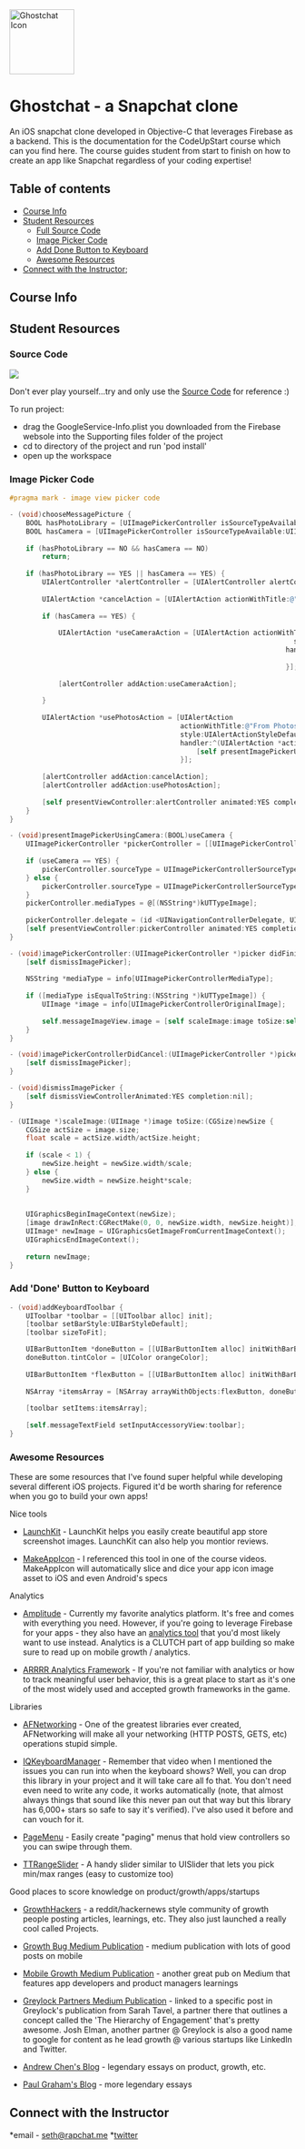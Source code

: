 <a href="https://codeupstart.com">
    <img src="https://s32.postimg.org/gzi5dekhh/ghost_chat_icon_web.png" alt="Ghostchat Icon" title="Ghost" align="center" height="114" width="114"/>
</a>

# Ghostchat - a Snapchat clone

An iOS snapchat clone developed in Objective-C that leverages Firebase as a backend. This is the documentation for the CodeUpStart course which can you find here. The course guides student from start to finish on how to create an app like Snapchat regardless of your coding expertise! 

## Table of contents

- [Course Info](#course-info)
- [Student Resources](#student-resources)
    - [Full Source Code](#source-code) 
    - [Image Picker Code](#image-picker-code) 
    - [Add Done Button to Keyboard](#add-done-button-to-keyboard)
    - [Awesome Resources](#awesome-resources)
- [Connect with the Instructor](#connect-with-the-instructor);

## Course Info

## Student Resources

### Source Code

<a href="https://codeupstart.com">
    <img src="https://s31.postimg.org/rhemsn6iz/Screen_Shot_2016_07_12_at_12_44_37_AM.png"/>
</a>

Don't ever play yourself...try and only use the [Source Code](https://google.com) for reference :) 

To run project:
* drag the GoogleService-Info.plist you downloaded from the Firebase websole into the Supporting files folder of the project
* cd to directory of the project and run 'pod install'
* open up the workspace

### Image Picker Code
```objective-c
#pragma mark - image view picker code

- (void)chooseMessagePicture {
	BOOL hasPhotoLibrary = [UIImagePickerController isSourceTypeAvailable:UIImagePickerControllerSourceTypePhotoLibrary];
	BOOL hasCamera = [UIImagePickerController isSourceTypeAvailable:UIImagePickerControllerSourceTypeCamera];
	
	if (hasPhotoLibrary == NO && hasCamera == NO)
		return;
	
	if (hasPhotoLibrary == YES || hasCamera == YES) {
		UIAlertController *alertController = [UIAlertController alertControllerWithTitle:@"Choose Picture" message:nil preferredStyle:UIAlertControllerStyleActionSheet];
		
		UIAlertAction *cancelAction = [UIAlertAction actionWithTitle:@"Cancel" style:UIAlertActionStyleCancel handler:nil];
		
		if (hasCamera == YES) {
			
			UIAlertAction *useCameraAction = [UIAlertAction actionWithTitle:@"From Camera"
																	  style:UIAlertActionStyleDefault
																	handler:^(UIAlertAction *action) {
																		[self presentImagePickerUsingCamera:YES];
																	}];
			
			[alertController addAction:useCameraAction];
			
		}
		
		UIAlertAction *usePhotosAction = [UIAlertAction
										  actionWithTitle:@"From Photos"
										  style:UIAlertActionStyleDefault
										  handler:^(UIAlertAction *action) {
											  [self presentImagePickerUsingCamera:NO];
										  }];
		
		[alertController addAction:cancelAction];
		[alertController addAction:usePhotosAction];
		
		[self presentViewController:alertController animated:YES completion:nil];
	}
}

- (void)presentImagePickerUsingCamera:(BOOL)useCamera {
	UIImagePickerController *pickerController = [[UIImagePickerController alloc] init];
	
	if (useCamera == YES) {
		pickerController.sourceType = UIImagePickerControllerSourceTypeCamera;
	} else {
		pickerController.sourceType = UIImagePickerControllerSourceTypePhotoLibrary;
	}
	pickerController.mediaTypes = @[(NSString*)kUTTypeImage];
	
	pickerController.delegate = (id <UINavigationControllerDelegate, UIImagePickerControllerDelegate>)self;
	[self presentViewController:pickerController animated:YES completion:nil];
}

- (void)imagePickerController:(UIImagePickerController *)picker didFinishPickingMediaWithInfo:(NSDictionary *)info {
	[self dismissImagePicker];
	
	NSString *mediaType = info[UIImagePickerControllerMediaType];
	
	if ([mediaType isEqualToString:(NSString *)kUTTypeImage]) {
		UIImage *image = info[UIImagePickerControllerOriginalImage];
		
		self.messageImageView.image = [self scaleImage:image toSize:self.messageImageView.frame.size];
	}
}

- (void)imagePickerControllerDidCancel:(UIImagePickerController *)picker {
	[self dismissImagePicker];
}

- (void)dismissImagePicker {
	[self dismissViewControllerAnimated:YES completion:nil];
}

- (UIImage *)scaleImage:(UIImage *)image toSize:(CGSize)newSize {
	CGSize actSize = image.size;
	float scale = actSize.width/actSize.height;
	
	if (scale < 1) {
		newSize.height = newSize.width/scale;
	} else {
		newSize.width = newSize.height*scale;
	}
	
	
	UIGraphicsBeginImageContext(newSize);
	[image drawInRect:CGRectMake(0, 0, newSize.width, newSize.height)];
	UIImage* newImage = UIGraphicsGetImageFromCurrentImageContext();
	UIGraphicsEndImageContext();
	
	return newImage;
}
```

### Add 'Done' Button to Keyboard
```objective-c
- (void)addKeyboardToolbar {
	UIToolbar *toolbar = [[UIToolbar alloc] init];
	[toolbar setBarStyle:UIBarStyleDefault];
	[toolbar sizeToFit];

	UIBarButtonItem *doneButton = [[UIBarButtonItem alloc] initWithBarButtonSystemItem:UIBarButtonSystemItemDone target:self action:@selector(resignKeyboard)];
	doneButton.tintColor = [UIColor orangeColor];
	
	UIBarButtonItem *flexButton = [[UIBarButtonItem alloc] initWithBarButtonSystemItem:UIBarButtonSystemItemFlexibleSpace target:self action:nil];
	
	NSArray *itemsArray = [NSArray arrayWithObjects:flexButton, doneButton, nil];
	
	[toolbar setItems:itemsArray];
	
	[self.messageTextField setInputAccessoryView:toolbar];
}
```

### Awesome Resources 

These are some resources that I've found super helpful while developing several different iOS projects. Figured it'd be worth sharing for reference when you go to build your own apps!

Nice tools

* [LaunchKit](https://launchkit.io/screenshots/) - LaunchKit helps you easily create beautiful app store screenshot images. LaunchKit can also help you montior reviews.

* [MakeAppIcon](https://makeappicon.com/) - I referenced this tool in one of the course videos. MakeAppIcon will automatically slice and dice your app icon image asset to iOS and even Android's specs

Analytics

* [Amplitude](https://amplitude.com/settings/) - Currently my favorite analytics platform. It's free and comes with everything you need. However, if you're going to leverage Firebase for your apps - they also have an [analytics tool](https://firebase.google.com/docs/analytics/) that you'd most likely want to use instead. Analytics is a CLUTCH part of app building so make sure to read up on mobile growth / analytics. 

* [ARRRR Analytics Framework](http://www.slideshare.net/dmc500hats/startup-metrics-for-pirates-long-version) - If you're not familiar with analytics or how to track meaningful user behavior, this is a great place to start as it's one of the most widely used and accepted growth frameworks in the game. 

Libraries 

* [AFNetworking](https://github.com/AFNetworking/AFNetworking) - One of the greatest libraries ever created, AFNetworking will make all your networking (HTTP POSTS, GETS, etc) operations stupid simple.

* [IQKeyboardManager](https://github.com/hackiftekhar/IQKeyboardManager) - Remember that video when I mentioned the issues you can run into when the keyboard shows? Well, you can drop this library in your project and it will take care all fo that. You don't need even need to write any code, it works automatically (note, that almost always things that sound like this never pan out that way but this library has 6,000+ stars so safe to say it's verified). I've also used it before and can vouch for it. 

* [PageMenu](https://github.com/HighBay/PageMenu) - Easily create "paging" menus that hold view controllers so you can swipe through them.

* [TTRangeSlider](https://github.com/TomThorpe/TTRangeSlider) - A handy slider similar to UISlider that lets you pick min/max ranges (easy to customize too)

Good places to score knowledge on product/growth/apps/startups

* [GrowthHackers](https://growthhackers.com/) - a reddit/hackernews style community of growth people posting articles, learnings, etc. They also just launched a really cool called Projects. 

* [Growth Bug Medium Publication](https://growthbug.com/?source=search_collection) - medium publication with lots of good posts on mobile

* [Mobile Growth Medium Publication](https://medium.com/mobile-growth) - another great pub on Medium that features app developers and product managers learnings

* [Greylock Partners Medium Publication](https://news.greylock.com/the-hierarchy-of-engagement-5803bf4e6cfa#.7tc7riuxh) - linked to a specific post in Greylock's publication from Sarah Tavel, a partner there that outlines a concept called the 'The Hierarchy of Engagement' that's pretty awesome. Josh Elman, another partner @ Greylock is also a good name to google for content as he lead growth @ various startups like LinkedIn and Twitter.

* [Andrew Chen's Blog](http://andrewchen.co/) - legendary essays on product, growth, etc. 

* [Paul Graham's Blog](http://paulgraham.com/) - more legendary essays

## Connect with the Instructor
*email - seth@rapchat.me
*[twitter](https://twitter.com/@sethmills21)